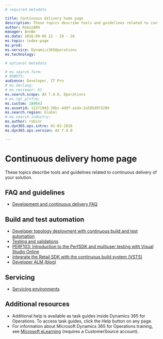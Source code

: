 ```yaml
---
# required metadata

title: Continuous delivery home page
description: These topics describe tools and guidelines related to continuous delivery of your solution.
author: RobinARH
manager: AnnBe
ms.date: 2016-09-06 21 - 29 - 20
ms.topic: index-page
ms.prod: 
ms.service: Dynamics365Operations
ms.technology: 

# optional metadata

# ms.search.form: 
# ROBOTS: 
audience: Developer, IT Pro
# ms.devlang: 
# ms.reviewer: 61
ms.search.scope: AX 7.0.0, Operations
# ms.tgt_pltfrm: 
ms.custom: 189643
ms.assetid: 11271903-30bc-4d0f-a1da-2a595d973289
ms.search.region: Global
# ms.search.industry: 
ms.author: robinr
ms.dyn365.ops.intro: 01-02-2016
ms.dyn365.ops.version: AX 7.0.0

---
```


# Continuous delivery home page

These topics describe tools and guidelines related to continuous delivery of your solution.

FAQ and guidelines
------------------

-   [Development and continuous delivery FAQ](continuous-delivery-faq.md)

## Build and test automation
-   [Developer topology deployment with continuous build and test automation](continuous-build-test-automation.md)
-   [Testing and validations](testing-validation.md)
-   [PERF103: Introduction to the PerfSDK and multiuser testing with Visual Studio Online](perfsdk-tutorial.md)
-   [Integrate the Retail SDK with the continuous build system (VSTS)](integrate-retail-sdk-continuous-build.md)
-   [Developer ALM (blog)](https://blogs.msdn.microsoft.com/axdevalm/)

## Servicing
-   [Servicing environments](developer-landing-page.md#servicing-environments)

## Additional resources
-   Additional help is available as task guides inside Dynamics 365 for Operations. To access task guides, click the Help button on any page.
-   For information about Microsoft Dynamics 365 for Operations training, see [Microsoft eLearning](https://mbspartner.microsoft.com/AX/LearningPlans) (requires a CustomerSource account).


